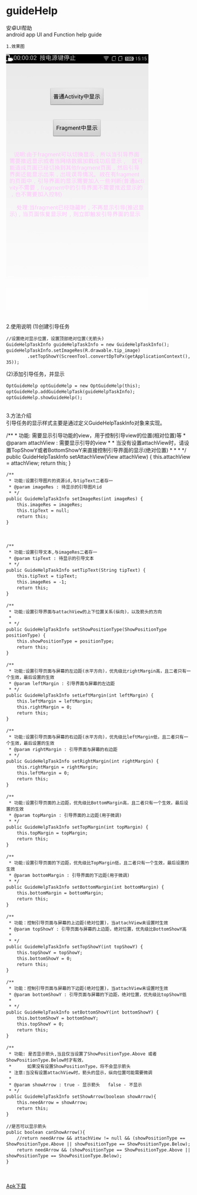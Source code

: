# guideHelp  
安卓UI帮助  
android app UI and Function help guide  

<!-- (注释掉本行,注释格式1) -->

`1.效果图`

<!-- ![图1](https://github.com/AndBird/guideHelp/blob/master/screenImage/Screenshot1.png) 

 ![图2](https://github.com/AndBird/guideHelp/blob/master/screenImage/Screenshot2.png) 
  
 ![图3](https://github.com/AndBird/guideHelp/blob/master/screenImage/Screenshot3.png) 
 
 [图4](https://github.com/AndBird/guideHelp/blob/master/screenImage/Screenshot4.png "logo") -->
 
 ![Gif演示](https://github.com/AndBird/guideHelp/blob/master/screenImage/Animation.gif "Gif演示")
 
 
 </br>
 2.使用说明  
 (1)创建引导任务
  
    //设置绝对显示位置，设置顶部绝对位置(无箭头)
    GuideHelpTaskInfo guideHelpTaskInfo = new GuideHelpTaskInfo();
    guideHelpTaskInfo.setImageRes(R.drawable.tip_image)
            .setTopShowY(ScreenTool.convertDpToPx(getApplicationContext(), 35));

(2)添加引导任务，并显示

    OptGuideHelp optGuideHelp = new OptGuideHelp(this);
    optGuideHelp.addGuideHelpTask(guideHelpTaskInfo);
    optGuideHelp.showGuideHelp();
 

</br> 
3.方法介绍</br>
		引导任务的显示样式主要是通过定义GuideHelpTaskInfo对象来实现。

/**
	 * 功能: 需要显示引导功能的view，用于控制引导view的位置(相对位置)等
	 * @param attachView : 需要显示引导的view
	 * 
	 * 当没有设置attachView时，请设置TopShowY或者BottomShowY来直接控制引导界面的显示(绝对位置)
	 * 
	 * 
	 * */
	public GuideHelpTaskInfo setAttachView(View attachView) {
		this.attachView = attachView;
		return this;
	}
	
	/**
	 * 功能:设置引导图片的资源id,与tipText二者存一
	 * @param imageRes : 待显示的引导图片id
	 * */
	public GuideHelpTaskInfo setImageRes(int imageRes) {
		this.imageRes = imageRes;
		this.tipText = null;
		return this;
	}
	
	
	
	/**
	 * 功能:设置引导文本,与imageRes二者存一
	 * @param tipText : 待显示的引导文本
	 * */
	public GuideHelpTaskInfo setTipText(String tipText) {
		this.tipText = tipText;
		this.imageRes = -1;
		return this;
	}

	/**
	 * 功能:设置引导界面与attachView的上下位置关系(纵向)，以及箭头的方向
	 * 
	 * */
	public GuideHelpTaskInfo setShowPositionType(ShowPositionType positionType) {
		this.showPositionType = positionType;
		return this;
	}
	
	/**
	 * 功能:设置引导页面与屏幕的左边距(水平方向)，优先级比rightMargin高，且二者只有一个生效，最后设置的生效
	 * @param leftMargin : 引导界面与屏幕的左边距
	 * */
	public GuideHelpTaskInfo setLeftMargin(int leftMargin) {
		this.leftMargin = leftMargin;
		this.rightMargin = 0;
		return this;
	}
	
	/**
	 * 功能:设置引导页面与屏幕的右边距(水平方向)，优先级比leftMargin低，且二者只有一个生效，最后设置的生效
	 * @param rightMargin : 引导界面与屏幕的右边距
	 * */
	public GuideHelpTaskInfo setRightMargin(int rightMargin) {
		this.rightMargin = rightMargin;
		this.leftMargin = 0;
		return this;
	}
	
	/**
	 * 功能:设置引导页面的上边距，优先级比BottomMargin高，且二者只有一个生效，最后设置的生效
	 * @param topMargin : 引导界面的上边距(用于微调)
	 * */
	public GuideHelpTaskInfo setTopMargin(int topMargin) {
		this.topMargin = topMargin;
		return this;
	}
	
	/**
	 * 功能:设置引导页面的下边距，优先级比TopMargin低，且二者只有一个生效，最后设置的生效
	 * @param bottomMargin : 引导界面的下边距(用于微调)
	 * */
	public GuideHelpTaskInfo setBottomMargin(int bottomMargin) {
		this.bottomMargin = bottomMargin;
		return this;
	}
	
	/**
	 * 功能：控制引导页面与屏幕的上边距(绝对位置)，当attachView未设置时生效
	 * @param topShowY : 引导页面与屏幕的上边距，绝对位置，优先级比BottomShowY高
	 * 
	 * */
	public GuideHelpTaskInfo setTopShowY(int topShowY) {
		this.topShowY = topShowY;
		this.bottomShowY = 0;
		return this;
	}

	/**
	 * 功能：控制引导页面与屏幕的下边距(绝对位置)，当attachView未设置时生效
	 * @param bottomShowY : 引导页面与屏幕的下边距，绝对位置，优先级比topShowY低
	 * 
	 * */
	public GuideHelpTaskInfo setBottomShowY(int bottomShowY) {
		this.bottomShowY = bottomShowY;
		this.topShowY = 0;
		return this;
	}
	
	/**
	 * 功能: 是否显示箭头,当且仅当设置了ShowPositionType.Above 或者ShowPositionType.Below时才有效，
	 * 		如果没有设置ShowPositionType，将不会显示箭头
	 * 注意:当没有设置attachView时，箭头的显示，纵向位置可能需要微调
	 * 
	 * @param showArrow : true - 显示箭头   false - 不显示
	 * */
	public GuideHelpTaskInfo setShowArrow(boolean showArrow){
		this.needArrow = showArrow;
		return this;
	}
	
	//是否可以显示箭头
	public boolean canShowArrow(){
		//return needArrow && attachView != null && (showPositionType == ShowPositionType.Above || showPositionType == ShowPositionType.Below);
		return needArrow && (showPositionType == ShowPositionType.Above || showPositionType == ShowPositionType.Below);
	}

 </br></br>
 [Apk下载](https://github.com/AndBird/guideHelp/blob/master/apk/GuideHelpDemo.apk)
 
